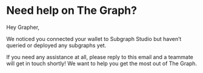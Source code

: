 # Need help on The Graph?

Hey Grapher,

We noticed you connected your wallet to Subgraph Studio but haven’t queried or deployed any subgraphs yet.

If you need any assistance at all, please reply to this email and a teammate will get in touch shortly! We want to help you get the most out of The Graph.

<subscriptions-footer />
